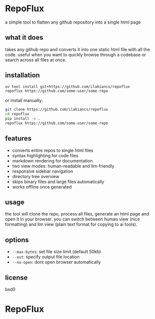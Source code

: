 # RepoFlux

a simple tool to flatten any github repository into a single html page

## what it does

takes any github repo and converts it into one static html file with all the code. useful when you want to quickly browse through a codebase or search across all files at once.

## installation

```bash
uv tool install git+https://github.com/ilakiancs/repoflux
repoflux https://github.com/some-user/some-repo
```

or install manually:

```bash
git clone https://github.com/ilakiancs/repoflux
cd repoflux
pip install -e .
repoflux https://github.com/some-user/some-repo
```

## features

- converts entire repos to single html files
- syntax highlighting for code files
- markdown rendering for documentation
- two view modes: human-readable and llm-friendly
- responsive sidebar navigation
- directory tree overview
- skips binary files and large files automatically
- works offline once generated

## usage

the tool will clone the repo, process all files, generate an html page and open it in your browser. you can switch between human view (nice formatting) and llm view (plain text format for copying to ai tools).

## options

- `--max-bytes`: set file size limit (default 50kb)
- `--out`: specify output file location
- `--no-open`: dont open browser automatically

## license

bsd0
# RepoFlux
